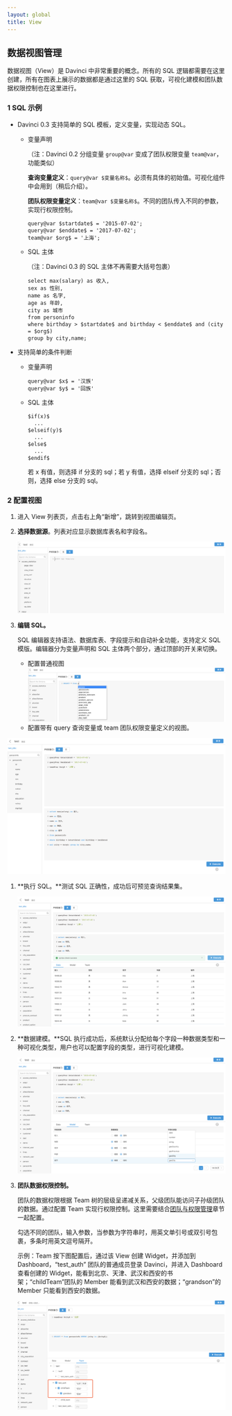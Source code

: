 ```yaml
---
layout: global
title: View
---
```




## 数据视图管理

数据视图（View）是 Davinci 中非常重要的概念。所有的 SQL 逻辑都需要在这里创建，所有在图表上展示的数据都是通过这里的 SQL 获取，可视化建模和团队数据权限控制也在这里进行。

### 1 SQL 示例

- Davinci 0.3 支持简单的 SQL 模板，定义变量，实现动态 SQL。

  - 变量声明

    （注：Davinci 0.2 分组变量 `group@var` 变成了团队权限变量 `team@var`，功能类似）

    **查询变量定义**：`query@var $变量名称$`。必须有具体的初始值。可视化组件中会用到（稍后介绍）。

    **团队权限变量定义**：`team@var $变量名称$`。不同的团队传入不同的参数，实现行权限控制。

    ```
    query@var $startdate$ = '2015-07-02';
    query@var $enddate$ = '2017-07-02';
    team@var $org$ = '上海';
    ```

  - SQL 主体

    （注：Davinci 0.3 的 SQL 主体不再需要大括号包裹）

    ```
    select max(salary) as 收入,
    sex as 性别,
    name as 名字,
    age as 年龄,
    city as 城市
    from personinfo
    where birthday > $startdate$ and birthday < $enddate$ and (city = $org$)
    group by city,name;
    ```

- 支持简单的条件判断

  - 变量声明

    ```
    query@var $x$ = '汉族'
    query@var $y$ = '回族'
    ```

  - SQL 主体

    ```
    $if(x)$
      ...
    $elseif(y)$
      ...
    $else$
      ...
    $endif$
    ```

    若 x 有值，则选择 if 分支的 sql；若 y 有值，选择 elseif 分支的 sql；否则，选择 else 分支的 sql。

### 2 配置视图

1. 进入 View 列表页，点击右上角“新增”，跳转到视图编辑页。

2. **选择数据源**。列表对应显示数据库表名和字段名。

   ![view_select_source](./img/view_select_source.png)

3. **编辑 SQL。**

   SQL 编辑器支持语法、数据库表、字段提示和自动补全功能，支持定义 SQL 模版。编辑器分为变量声明和 SQL 主体两个部分，通过顶部的开关来切换。

   - 配置普通视图![view_nodec_sql](./img/view_nodec_sql.png)
   - 配置带有 query 查询变量或 team 团队权限变量定义的视图。

  ![view_dec_sql](./img/view_dec_sql.png)

1. **执行 SQL。**测试 SQL 正确性，成功后可预览查询结果集。

   ![view_execute](./img/view_execute.png)

2. **数据建模。**SQL 执行成功后，系统默认分配给每个字段一种数据类型和一种可视化类型，用户也可以配置字段的类型，进行可视化建模。

   ![view_model](./img/view_model.png)

3. **团队数据权限控制。**

   团队的数据权限根据 Team 树的层级呈递减关系，父级团队能访问子孙级团队的数据。通过配置 Team 实现行权限控制。这里需要结合[团队与权限管理]()章节一起配置。

   勾选不同的团队，输入参数，当参数为字符串时，用英文单引号或双引号包裹，多条时用英文逗号隔开。

   示例：Team 按下图配置后，通过该 View 创建 Widget，并添加到 Dashboard，“test_auth” 团队的普通成员登录 Davinci，并进入 Dashboard 查看创建的 Widget，能看到北京、天津、武汉和西安的书架；“childTeam”团队的 Member 能看到武汉和西安的数据；“grandson”的 Member 只能看到西安的数据。

   ![view_team](./img/view_team.png)